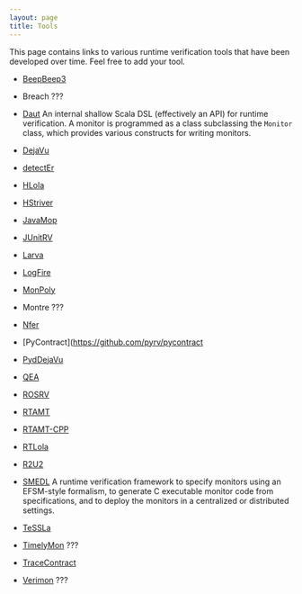 ```yaml
---
layout: page
title: Tools 
---
```


This page contains links to various runtime verification tools that have been developed over time. Feel free to add your tool.

- [BeepBeep3](https://liflab.github.io/beepbeep-3)

- Breach ???

- [Daut](https://github.com/havelund/daut) An internal shallow Scala DSL (effectively an API) for runtime verification. A monitor is programmed as a class subclassing the `Monitor` class, which provides various constructs for writing monitors.

- [DejaVu](https://github.com/havelund/dejavu)

- [detectEr](https://github.com/duncanatt/detecter)

- [HLola](https://software.imdea.org/hlola)

- [HStriver](https://software.imdea.org/hstriver)

- [JavaMop](https://github.com/runtimeverification/javamop)

- [JUnitRV](https://www.isp.uni-luebeck.de/junitrv)

- [Larva](http://www.cs.um.edu.mt/svrg/Tools/LARVA)

- [LogFire](https://github.com/havelund/logfire)

- [MonPoly](https://bitbucket.org/monpoly/monpoly/src/master)

- Montre ???

- [Nfer](http://nfer.io)

- [PyContract](https://github.com/pyrv/pycontract

- [PydDejaVu](https://github.com/moraneus/pydejavu)

- [QEA](https://github.com/selig/qea)

- [ROSRV](https://github.com/cansuerdogan/ROSRV)

- [RTAMT](https://github.com/nickovic/rtamt)

- [RTAMT-CPP](https://github.com/Digital-Safety-and-Security/rtamt-cpp)

- [RTLola](https://rtlola.cispa.de)

- [R2U2](https://r2u2.temporallogic.org)

- [SMEDL](https://github.com/PRECISE/SMEDL) A runtime verification framework to specify monitors using an EFSM-style formalism, to generate C executable monitor code from specifications, and to deploy the monitors in a centralized or distributed settings.

- [TeSSLa](https://tessla.io)

- [TimelyMon](https://git.ku.dk/kfx532/timelymon) ???

- [TraceContract](https://github.com/havelund/tracecontract)

- [Verimon](https://bitbucket.org/jshs/monpoly) ???


